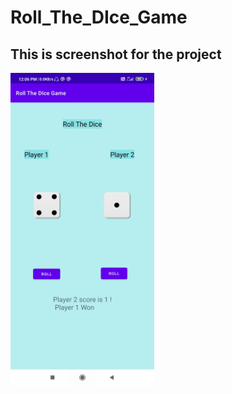 # Roll_The_DIce_Game


<h2>This is screenshot for the project</h2>
<img src="https://github.com/00nkul/Roll_The_DIce_Game/blob/main/ss.jpg" alt="Your image title" height="500"/>

